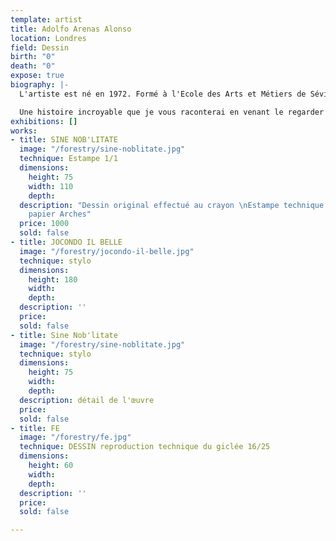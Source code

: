 ```yaml
---
template: artist
title: Adolfo Arenas Alonso
location: Londres
field: Dessin
birth: "0"
death: "0"
expose: true
biography: |-
  L'artiste est né en 1972. Formé à l'Ecole des Arts et Métiers de Séville, il devient illustrateur spécialisé dans le graphisme. Son art de la décadence, à la structure sauvage, est teinté d'une sombre luxure.

  Une histoire incroyable que je vous raconterai en venant le regarder à la galerie...
exhibitions: []
works:
- title: SINE NOB'LITATE
  image: "/forestry/sine-noblitate.jpg"
  technique: Estampe 1/1
  dimensions:
    height: 75
    width: 110
    depth: 
  description: "Dessin original effectué au crayon \nEstampe technique du giclée sur
    papier Arches"
  price: 1000
  sold: false
- title: JOCONDO IL BELLE
  image: "/forestry/jocondo-il-belle.jpg"
  technique: stylo
  dimensions:
    height: 180
    width: 
    depth: 
  description: ''
  price: 
  sold: false
- title: Sine Nob'litate
  image: "/forestry/sine-noblitate.jpg"
  technique: stylo
  dimensions:
    height: 75
    width: 
    depth: 
  description: détail de l'œuvre
  price: 
  sold: false
- title: FE
  image: "/forestry/fe.jpg"
  technique: DESSIN reproduction technique du giclée 16/25
  dimensions:
    height: 60
    width: 
    depth: 
  description: ''
  price: 
  sold: false

---
```

